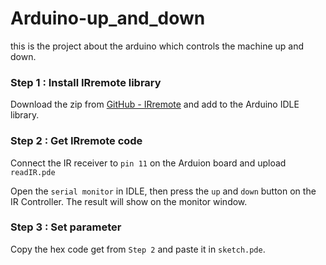 # Arduino-up_and_down
this is the project about the arduino which controls the machine up and down.


### Step 1 : Install IRremote library

Download the zip from [GitHub - IRremote](https://github.com/z3t0/Arduino-IRremote) and add to the Arduino IDLE library.

### Step 2 : Get IRremote code

Connect the IR receiver to `pin 11` on the Arduion board and upload `readIR.pde`

Open the `serial monitor` in IDLE, then press the `up` and `down` button on the IR Controller. The result will show on the monitor window.

### Step 3 : Set parameter

Copy the hex code get from `Step 2` and paste it in `sketch.pde`.
